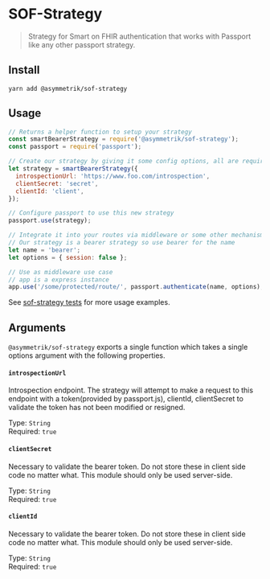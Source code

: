 # SOF-Strategy

> Strategy for Smart on FHIR authentication that works with Passport like any other passport strategy.

## Install

```shell
yarn add @asymmetrik/sof-strategy
```

## Usage

```javascript
// Returns a helper function to setup your strategy
const smartBearerStrategy = require('@asymmetrik/sof-strategy');
const passport = require('passport');

// Create our strategy by giving it some config options, all are required
let strategy = smartBearerStrategy({
  introspectionUrl: 'https://www.foo.com/introspection',
  clientSecret: 'secret',
  clientId: 'client',
});

// Configure passport to use this new strategy
passport.use(strategy);

// Integrate it into your routes via middleware or some other mechanism
// Our strategy is a bearer strategy so use bearer for the name
let name = 'bearer';
let options = { session: false };

// Use as middleware use case
// app is a express instance
app.use('/some/protected/route/', passport.authenticate(name, options), someRouteController);
```

See [sof-strategy tests](https://github.com/Asymmetrik/node-fhir-server-core/tree/master/packages/sof-strategy/index.test.js) for more usage examples.

## Arguments

`@asymmetrik/sof-strategy` exports a single function which takes a single options argument with the following properties.

#### `introspectionUrl`

Introspection endpoint. The strategy will attempt to make a request to this endpoint with a token(provided by passport.js), clientId, clientSecret to validate the token has not been modified or resigned.

Type: `String`  
 Required: `true`

#### `clientSecret`

Necessary to validate the bearer token. Do not store these in client side code no matter what. This module should only be used server-side.

Type: `String`  
 Required: `true`

#### `clientId`

Necessary to validate the bearer token. Do not store these in client side code no matter what. This module should only be used server-side.

Type: `String`  
 Required: `true`
